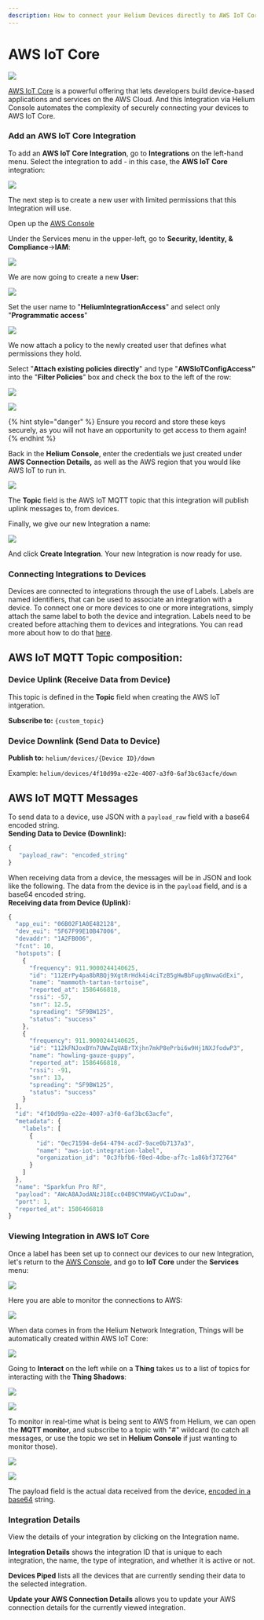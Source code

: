 ```yaml
---
description: How to connect your Helium Devices directly to AWS IoT Core.
---
```


# AWS IoT Core

![](../../.gitbook/assets/image%20%2843%29.png)

[AWS IoT Core](https://aws.amazon.com/iot-core/) is a powerful offering that lets developers build device-based applications and services on the AWS Cloud. And this Integration via Helium Console automates the complexity of securely connecting your devices to AWS IoT Core. 

### Add an AWS IoT Core Integration

To add an **AWS IoT Core Integration**, go to **Integrations** on the left-hand menu. Select the integration to add - in this case, the **AWS IoT Core** integration:

![](../../.gitbook/assets/integrations-aws-iot-core.png)

The next step is to create a new user with limited permissions that this Integration will use.

Open up the [AWS Console](https://console.aws.amazon.com/)

Under the Services menu in the upper-left, go to **Security, Identity, & Compliance**-&gt;**IAM**:

![](../../.gitbook/assets/image%20%2826%29.png)

We are now going to create a new **User:**

![](../../.gitbook/assets/image%20%2863%29.png)

Set the user name to "**HeliumIntegrationAccess**" and select only "**Programmatic access**"

![](../../.gitbook/assets/image%20%2871%29.png)

We now attach a policy to the newly created user that defines what permissions they hold.

Select "**Attach existing policies directly**" and type "**AWSIoTConfigAccess"** into the "**Filter Policies**" box and check the box to the left of the row:

![](../../.gitbook/assets/image%20%2886%29.png)

![](../../.gitbook/assets/image%20%2868%29.png)

{% hint style="danger" %}
Ensure you record and store these keys securely, as you will not have an opportunity to get access to them again!
{% endhint %}

Back in the **Helium Console**, enter the credentials we just created under **AWS Connection Details,** as well as the AWS region that you would like AWS IoT to run in.

![](../../.gitbook/assets/image%20%2876%29.png)

The **Topic** field is the AWS IoT MQTT topic that this integration will publish uplink messages to, from devices.

Finally, we give our new Integration a name:

![](../../.gitbook/assets/image%20%2847%29.png)

And click **Create Integration**. Your new Integration is now ready for use. 

### Connecting Integrations to Devices

Devices are connected to integrations through the use of Labels. Labels are named identifiers, that can be used to associate an integration with a device. To connect one or more devices to one or more integrations, simply attach the same label to both the device and integration. Labels need to be created before attaching them to devices and integrations. You can read more about how to do that [here](https://developer.helium.com/console/labels).

## AWS IoT MQTT Topic composition:

### Device Uplink \(Receive Data from Device\)

This topic is defined in the **Topic** field when creating the AWS IoT intgeration.

**Subscribe to:** `{custom_topic}`

### Device Downlink \(Send Data to Device\)

**Publish to:** `helium/devices/{Device ID}/down`

Example: `helium/devices/4f10d99a-e22e-4007-a3f0-6af3bc63acfe/down`

## AWS IoT MQTT Messages

To send data to a device, use JSON with a `payload_raw` field with a base64 encoded string.  
**Sending Data to Device \(Downlink\):**

```javascript
{
   "payload_raw": "encoded_string"
}
```

When receiving data from a device, the messages will be in JSON and look like the following. The data from the device is in the `payload` field, and is a base64 encoded string.  
**Receiving data from Device \(Uplink\):**

```javascript
{
  "app_eui": "06B02F1A0E482128",
  "dev_eui": "5F67F99E10B47006",
  "devaddr": "1A2FB006",
  "fcnt": 10,
  "hotspots": [
    {
      "frequency": 911.9000244140625,
      "id": "112ErPy4pa8bRBQj9XgtRrHdk4i4ciTzB5gHwBbFupgNnwaGdExi",
      "name": "mammoth-tartan-tortoise",
      "reported_at": 1586466818,
      "rssi": -57,
      "snr": 12.5,
      "spreading": "SF9BW125",
      "status": "success"
    },
    {
      "frequency": 911.9000244140625,
      "id": "112kFNJoxBYn7UWwZqUABrTXjhn7mkP8ePrbi6w9Hj1NXJfodwP3",
      "name": "howling-gauze-guppy",
      "reported_at": 1586466818,
      "rssi": -91,
      "snr": 13,
      "spreading": "SF9BW125",
      "status": "success"
    }
  ],
  "id": "4f10d99a-e22e-4007-a3f0-6af3bc63acfe",
  "metadata": {
    "labels": [
      {
        "id": "0ec71594-de64-4794-acd7-9ace0b7137a3",
        "name": "aws-iot-integration-label",
        "organization_id": "0c3fbfb6-f8ed-4dbe-af7c-1a86bf372764"
      }
    ]
  },
  "name": "Sparkfun Pro RF",
  "payload": "AWcA8AJodANzJ18Ecc04B9CYMAWGyVCIuDaw",
  "port": 1,
  "reported_at": 1586466818
}
```

### Viewing Integration in AWS IoT Core

Once a label has been set up to connect our devices to our new Integration, let's return to the [AWS Console](https://console.aws.amazon.com/), and go to **IoT Core** under the **Services** menu:

![](../../.gitbook/assets/image%20%2830%29.png)

Here you are able to monitor the connections to AWS:

![](../../.gitbook/assets/image%20%2884%29.png)

When data comes in from the Helium Network Integration, Things will be automatically created within AWS IoT Core:

![](../../.gitbook/assets/image%20%2833%29.png)

Going to **Interact** on the left while on a **Thing** takes us to a list of topics for interacting with the **Thing Shadows**:

![](../../.gitbook/assets/image%20%2818%29.png)

![](../../.gitbook/assets/image%20%2820%29.png)

To monitor in real-time what is being sent to AWS from Helium, we can open the **MQTT monitor**, and subscribe to a topic with "\#" wildcard \(to catch all messages, or use the topic we set in **Helium Console** if just wanting to monitor those\).

![](../../.gitbook/assets/image%20%283%29.png)

![](../../.gitbook/assets/image%20%2854%29.png)

The payload field is the actual data received from the device, [encoded in a base64](https://www.base64decode.org/) string.

### Integration Details

View the details of your integration by clicking on the Integration name.

**Integration Details** shows the integration ID that is unique to each integration, the name, the type of integration, and whether it is active or not.

**Devices Piped** lists all the devices that are currently sending their data to the selected integration.

**Update your AWS Connection Details** allows you to update your AWS connection details for the currently viewed integration.

### 



